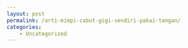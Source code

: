 ```yaml
---
layout: post
permalink: /arti-mimpi-cabut-gigi-sendiri-pakai-tangan/
categories:
    - Uncategorized
---
```


